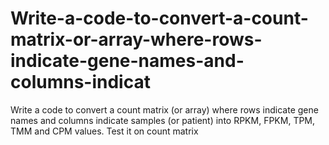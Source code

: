 # Write-a-code-to-convert-a-count-matrix-or-array-where-rows-indicate-gene-names-and-columns-indicat
Write a code to convert a count matrix (or array) where rows indicate gene names and columns indicate samples (or patient) into RPKM, FPKM, TPM, TMM and CPM values. Test it on count matrix 
